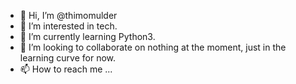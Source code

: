 - 👋 Hi, I’m @thimomulder
- 👀 I’m interested in tech.
- 🌱 I’m currently learning Python3.
- 💞️ I’m looking to collaborate on nothing at the moment, just in the learning curve for now.
- 📫 How to reach me ...

<!---
thimomulder/thimomulder is a ✨ special ✨ repository because its `README.md` (this file) appears on your GitHub profile.
You can click the Preview link to take a look at your changes.
--->
